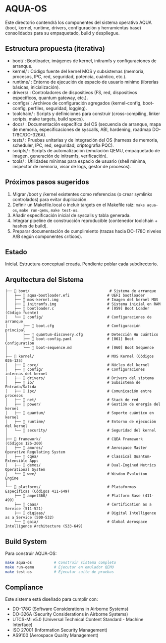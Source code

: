 # AQUA-OS

Este directorio contendrá los componentes del sistema operativo AQUA (boot, kernel, runtime, drivers, configuración y herramientas base) consolidados para su empaquetado, build y despliegue.

## Estructura propuesta (iterativa)

- boot/ : Bootloader, imágenes de kernel, initramfs y configuraciones de arranque.
- kernel/ : Código fuente del kernel MOS y subsistemas (memoria, procesos, IPC, red, seguridad, potencia, cuántico, etc.).
- runtime/ : Entorno de ejecución de espacio de usuario mínimo (librerías básicas, inicialización).
- drivers/ : Controladores de dispositivos (FS, red, dispositivos específicos, quantum gateway, etc.).
- configs/ : Archivos de configuración agregados (kernel-config, boot-config, perfiles, seguridad, logging).
- toolchain/ : Scripts y definiciones para construir (cross-compiling, linker scripts, make targets, build specs).
- docs/ : Documentación específica del OS (secuencia de arranque, mapa de memoria, especificaciones de syscalls, ABI, hardening, roadmap DO-178C/DO-326A).
- tests/ : Pruebas unitarias y de integración del OS (harness de memoria, scheduler, IPC, red, seguridad, criptografía PQC).
- scripts/ : Scripts de automatización (emulación QEMU, empaquetado de imagen, generación de initramfs, verificación).
- tools/ : Utilidades mínimas para espacio de usuario (shell mínima, inspector de memoria, visor de logs, gestor de procesos).

## Próximos pasos sugeridos
 
1. Migrar /boot y /kernel existentes como referencias (o crear symlinks controlados) para evitar duplicación.
2. Definir un Makefile.local o incluir targets en el Makefile raíz: `make aqua-os`, `make run-qemu`, `make test-os`.
3. Añadir especificación inicial de syscalls y tabla generada.
4. Integrar pipeline de construcción reproducible (contenedor toolchain + hashes de build).
5. Preparar documentación de cumplimiento (trazas hacia DO-178C niveles A/B según componentes críticos).

## Estado
 
Inicial. Estructura conceptual creada. Pendiente poblar cada subdirectorio.

## Arquitectura del Sistema

```
├── 📁 boot/                                    # Sistema de arranque
│   ├── 📄 aqua-bootloader.efi                 # UEFI bootloader
│   ├── 📄 mos-kernel.img                      # Imagen del kernel MOS
│   ├── 📄 initramfs.img                       # Sistema inicial en RAM
│   ├── 📄 bootloader.c                        # [059] Boot Loader (Código fuente)
│   └── 📁 config/                             # Configuraciones de arranque
│       ├── 📄 boot.cfg                        # Configuración principal
│       ├── 📄 quantum-discovery.cfg           # Detección HW cuántico
│       ├── 📄 boot-config.yaml                # [061] Boot Configuration
│       └── 📄 boot-sequence.md                # [060] Boot Sequence
│
├── 📁 kernel/                                 # MOS Kernel (Códigos 026-125)
│   ├── 📁 core/                               # Núcleo del kernel
│   ├── 📁 config/                             # Configuraciones internas del kernel
│   ├── 📁 drivers/                            # Drivers del sistema
│   ├── 📁 io/                                 # Subsistema de Entrada/Salida
│   ├── 📁 ipc/                                # Comunicación entre procesos
│   ├── 📁 net/                                # Stack de red
│   ├── 📁 power/                              # Gestión de energía del kernel
│   ├── 📁 quantum/                            # Soporte cuántico en kernel
│   ├── 📁 runtime/                            # Entorno de ejecución del kernel
│   └── 📁 security/                           # Seguridad del kernel
│
├── 📁 framework/                              # CQEA Framework (Códigos 126-200)
│   ├── 📁 amores/                             # Aerospace Master Operative Regulating System
│   ├── 📁 cqea/                               # Classical Quantum-Extensible Apps
│   ├── 📁 demos/                              # Dual-Engined Metrics Operational System
│   └── 📁 wee/                                # Wisdom Evolution Engine
│
└── 📁 platforms/                              # Plataformas Específicas (Códigos 411-649)
    ├── 📁 ampel360/                           # Platform Base (411-499)
    ├── 📁 caas/                               # Certification as a Service (511-521)
    ├── 📁 diqiaas/                            # Digital Intelligence as a Service (500-532)
    └── 📁 gaia/                               # Global Aerospace Intelligence Architecture (533-649)
```

## Build System

Para construir AQUA-OS:

```bash
make aqua-os          # Construir sistema completo
make run-qemu         # Ejecutar en emulador QEMU
make test-os          # Ejecutar suite de pruebas
```

## Compliance

Este sistema está diseñado para cumplir con:
- DO-178C (Software Considerations in Airborne Systems)
- DO-326A (Security Considerations in Airborne Systems)
- UTCS-MI v5.0 (Universal Technical Content Standard - Machine Interface)
- ISO 27001 (Information Security Management)
- AS9100 (Aerospace Quality Management)